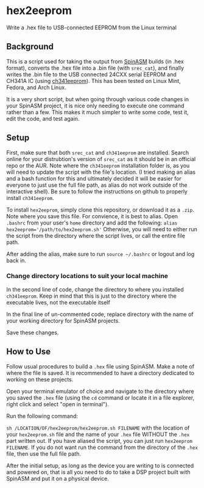 # hex2eeprom

Write a .hex file to USB-connected EEPROM from the Linux terminal

## Background

This is a script used for taking the output from [SpinASM](http://www.spinsemi.com/products.html) builds (in .hex format), converts the .hex file into a .bin file (with `srec_cat`), and finally writes the .bin file to the USB connected 24CXX serial EEPROM  and CH341A IC (using [ch341eeprom](https://github.com/command-tab/ch341eeprom)).
This has been tested on Linux Mint, Fedora, and Arch Linux.

It is a very short script, but when going through various code changes in your SpinASM project, it is nice only needing to execute one command rather than a few. This makes it much simpler to write some code, test it, edit the code, and test again.

## Setup
First, make sure that both `srec_cat` and `ch341eeprom` are installed.
Search online for your distrubtion's version of `srec_cat` as it should be in an official repo or the AUR.
Note where the `ch341eeprom` installation folder is, as you will need to update the script with the file's location.
(I tried making an alias and a bash function for this and ultimately decided it will be easier for everyone to just use the full file path, as alias do not work outside of the interactive shell).
Be sure to follow the instructions on github to properly install `ch341eeprom`.

To install `hex2eeprom`, simply clone this repository, or download it as a `.zip`. Note where you save this file. For convience, it is best to alias. Open `.bashrc` from your user's `home` directory and add the following:
`alias hex2eeprom='/path/to/hex2eeprom.sh'`
Otherwise, you will need to either run the script from the directory where the script lives, or call the entire file path.

After adding the alias, make sure to run `source ~/.bashrc` or logout and log back in.

### Change directory locations to suit your local machine

In the second line of code, change the directory to where you installed `ch341eeprom`. Keep in mind that this is just to the directory where the executable lives, not the executable itself

In the final line of un-commented code, replace directory with the name of your working directory for SpinASM projects.

Save these changes.

## How to Use

Follow usual procedures to build a `.hex` file using SpinASM. Make a note of where the file is saved. It is recommended to have a directory dedicated to working on these projects.

Open your terminal emulator of choice and navigate to the directory where you saved the `.hex` file (using the `cd` command or locate it in a file explorer, right click and select "open in terminal").

Run the following command:

`sh /LOCATION/OF/hex2eeprom/hex2eeprom.sh FILENAME` with the location of your `hex2eeprom.sh` file and the name of your `.hex` file WITHOUT the `.hex` part written out. If you have aliased the script, you can just run `hex2eeprom FILENAME`. If you do not want run the command from the directory of the `.hex` file, then use the full file path.

After the initial setup, as long as the device you are writing to is connected and powered on, that is all you need to do to take a DSP project built with SpinASM and put it on a physical device.
